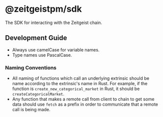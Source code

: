 # @zeitgeistpm/sdk

The SDK for interacting with the Zeitgeist chain.

## Development Guide

- Always use camelCase for variable names.
- Type names use PascalCase.

### Naming Conventions

- All naming of functions which call an underlying extrinsic should be name according to the extrinsic's
name in Rust. For example, if the function is `create_new_categorical_market` in Rust, it should be
`createCategoricalMarket`.
- Any function that makes a remote call from client to chain to get some data should use `fetch` as a prefix
in order to communicate that a remote call is being made.
